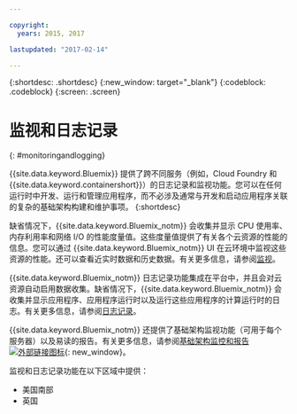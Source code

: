```yaml
---

copyright:
  years: 2015, 2017

lastupdated: "2017-02-14"

---
```



{:shortdesc: .shortdesc}
{:new_window: target="_blank"}
{:codeblock: .codeblock}
{:screen: .screen}

# 监视和日志记录
{: #monitoringandlogging}

{{site.data.keyword.Bluemix}} 提供了跨不同服务（例如，Cloud Foundry 和 {{site.data.keyword.containershort}}）的日志记录和监视功能。您可以在任何运行时中开发、运行和管理应用程序，而不必涉及通常与开发和启动应用程序关联的复杂的基础架构构建和维护事项。
{:shortdesc}

缺省情况下，{{site.data.keyword.Bluemix_notm}} 会收集并显示 CPU 使用率、内存利用率和网络 I/O 的性能度量值。这些度量值提供了有关各个云资源的性能的信息。您可以通过 {{site.data.keyword.Bluemix_notm}} UI 在云环境中监视这些资源的性能。还可以查看近实时数据和历史数据。有关更多信息，请参阅[监视](monitoring/monitoring_bmx_ov.html#monitoring_bmx_ov)。

{{site.data.keyword.Bluemix_notm}} 日志记录功能集成在平台中，并且会对云资源自动启用数据收集。缺省情况下，{{site.data.keyword.Bluemix_notm}} 会收集并显示应用程序、应用程序运行时以及运行这些应用程序的计算运行时的日志。有关更多信息，请参阅[日志记录](logging/logging_bmx_ov.html#logging_bmx_ov)。


{{site.data.keyword.Bluemix_notm}} 还提供了基础架构监视功能（可用于每个服务器）以及易读的报告。有关更多信息，请参阅[基础架构监控和报告 ![外部链接图标](../icons/launch-glyph.svg "外部链接图标")](https://www.ibm.com/cloud-computing/bluemix/infrastructure-monitoring){: new_window}。


监视和日志记录功能在以下区域中提供：
* 美国南部
* 英国




